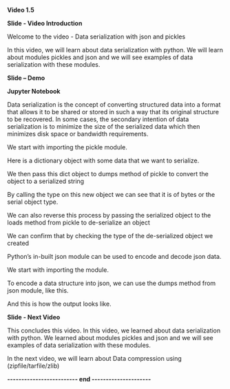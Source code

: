 **Video 1.5**

**Slide - Video Introduction**

Welcome to the video - Data serialization with json and pickles

In this video, we will learn about data serialization with python. We
will learn about modules pickles and json and we will see examples of
data serialization with these modules.

**Slide – Demo**

**Jupyter Notebook**

Data serialization is the concept of converting structured data into a
format that allows it to be shared or stored in such a way that its
original structure to be recovered. In some cases, the secondary
intention of data serialization is to minimize the size of the
serialized data which then minimizes disk space or bandwidth
requirements.

We start with importing the pickle module.

Here is a dictionary object with some data that we want to serialize.

We then pass this dict object to dumps method of pickle to convert the
object to a serialized string

By calling the type on this new object we can see that it is of bytes or
the serial object type.

We can also reverse this process by passing the serialized object to the
loads method from pickle to de-serialize an object

We can confirm that by checking the type of the de-serialized object we
created

Python’s in-built json module can be used to encode and decode json
data.

We start with importing the module.

To encode a data structure into json, we can use the dumps method from
json module, like this.

And this is how the output looks like.

**Slide - Next Video**

This concludes this video. In this video, we learned about data
serialization with python. We learned about modules pickles and json and
we will see examples of data serialization with these modules.

In the next video, we will learn about Data compression using
(zipfile/tarfile/zlib)

**------------------------- end ---------------------**
